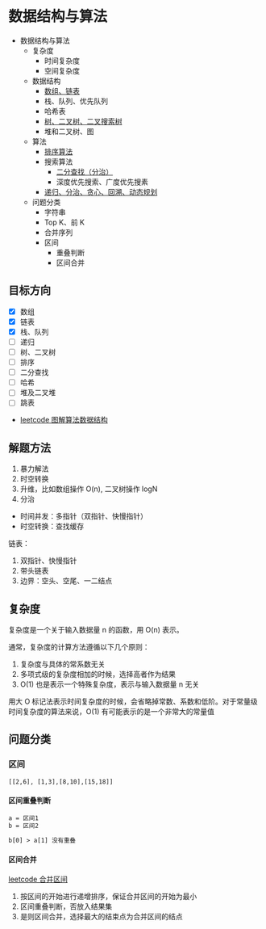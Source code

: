 # 数据结构与算法

- 数据结构与算法
  - 复杂度
    - 时间复杂度
    - 空间复杂度
  - 数据结构
    - [数组、链表](./底层存储结构：数组、链表.md)
    - 栈、队列、优先队列
    - 哈希表
    - [树、二叉树、二叉搜索树](./树和二叉树、堆和二叉堆.md)
    - 堆和二叉树、图
  - 算法
    - [排序算法](./排序算法.md)
    - 搜索算法
      - [二分查找（分治）](./二分查找.md)
      - 深度优先搜索、广度优先搜素
    - [递归、分治、贪心、回溯、动态规划](./递归分治、贪心、回溯、动态规划.md)
  - 问题分类
    - 字符串
    - Top K、前 K
    - 合并序列
    - 区间
      - 重叠判断
      - 区间合并

## 目标方向

- [x] 数组
- [x] 链表
- [x] 栈、队列
- [ ] 递归
- [ ] 树、二叉树
- [ ] 排序
- [ ] 二分查找
- [ ] 哈希
- [ ] 堆及二叉堆
- [ ] 跳表
- [leetcode 图解算法数据结构](https://leetcode-cn.com/leetbook/detail/illustration-of-algorithm/)

## 解题方法

1. 暴力解法
2. 时空转换
3. 升维，比如数组操作 O(n), 二叉树操作 logN
4. 分治

- 时间并发：多指针（双指针、快慢指针）
- 时空转换：查找缓存

链表：
1. 双指针、快慢指针
2. 带头链表
3. 边界：空头、空尾、一二结点

## 复杂度

复杂度是一个关于输入数据量 n 的函数，用 O(n) 表示。

通常，复杂度的计算方法遵循以下几个原则：

1. 复杂度与具体的常系数无关
2. 多项式级的复杂度相加的时候，选择高者作为结果
3. O(1) 也是表示一个特殊复杂度，表示与输入数据量 n 无关


用大 O 标记法表示时间复杂度的时候，会省略掉常数、系数和低阶。对于常量级时间复杂度的算法来说，O(1) 有可能表示的是一个非常大的常量值

## 问题分类

### 区间

`[[2,6], [1,3],[8,10],[15,18]]`

#### 区间重叠判断

```txt
a = 区间1
b = 区间2

b[0] > a[1] 没有重叠
```

#### 区间合并

[leetcode 合并区间](https://leetcode-cn.com/problems/merge-intervals/)

1. 按区间的开始进行递增排序，保证合并区间的开始为最小
2. 区间重叠判断，否放入结果集
3. 是则区间合并，选择最大的结束点为合并区间的结点

